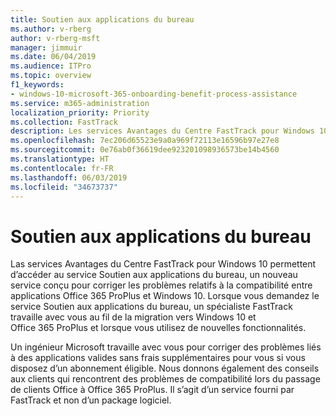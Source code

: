 ```yaml
---
title: Soutien aux applications du bureau
ms.author: v-rberg
author: v-rberg-msft
manager: jimmuir
ms.date: 06/04/2019
ms.audience: ITPro
ms.topic: overview
f1_keywords:
- windows-10-microsoft-365-onboarding-benefit-process-assistance
ms.service: m365-administration
localization_priority: Priority
ms.collection: FastTrack
description: Les services Avantages du Centre FastTrack pour Windows 10 permettent d’accéder au service Soutien aux applications du bureau, un service conçu pour corriger les problèmes relatifs à la compatibilité entre applications Office 365 ProPlus et Windows 10.
ms.openlocfilehash: 7ec206d65523e9a0a969f72113e16596b97e27e8
ms.sourcegitcommit: 0e76ab0f36619dee923201098936573be14b4560
ms.translationtype: HT
ms.contentlocale: fr-FR
ms.lasthandoff: 06/03/2019
ms.locfileid: "34673737"
---
```

# <a name="desktop-app-assure"></a>Soutien aux applications du bureau

Las services Avantages du Centre FastTrack pour Windows 10 permettent d’accéder au service Soutien aux applications du bureau, un nouveau service conçu pour corriger les problèmes relatifs à la compatibilité entre applications Office 365 ProPlus et Windows 10. Lorsque vous demandez le service Soutien aux applications du bureau, un spécialiste FastTrack travaille avec vous au fil de la migration vers Windows 10 et Office 365 ProPlus et lorsque vous utilisez de nouvelles fonctionnalités. 

Un ingénieur Microsoft travaille avec vous pour corriger des problèmes liés à des applications valides sans frais supplémentaires pour vous si vous disposez d’un abonnement éligible. Nous donnons également des conseils aux clients qui rencontrent des problèmes de compatibilité lors du passage de clients Office à Office 365 ProPlus. Il s’agit d’un service fourni par FastTrack et non d’un package logiciel.

  

    

 
